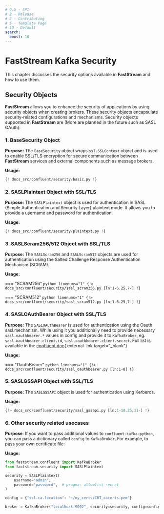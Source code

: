 ```yaml
---
# 0.5 - API
# 2 - Release
# 3 - Contributing
# 5 - Template Page
# 10 - Default
search:
  boost: 10
---
```


# FastStream Kafka Security

This chapter discusses the security options available in **FastStream** and how to use them.

## Security Objects

**FastStream** allows you to enhance the security of applications by using security objects when creating brokers. These security objects encapsulate security-related configurations and mechanisms. Security objects supported in **FastStream** are (More are planned in the future such as SASL OAuth):

### 1. BaseSecurity Object

**Purpose:** The `BaseSecurity` object wraps `ssl.SSLContext` object and is used to enable SSL/TLS encryption for secure communication between **FastStream** services and external components such as message brokers.

**Usage:**

```python linenums="1" hl_lines="2 4 6"
{! docs_src/confluent/security/basic.py !}
```

### 2. SASLPlaintext Object with SSL/TLS

**Purpose:** The `SASLPlaintext` object is used for authentication in SASL (Simple Authentication and Security Layer) plaintext mode. It allows you to provide a username and password for authentication.

**Usage:**

```python linenums="1"
{! docs_src/confluent/security/plaintext.py !}
```

### 3. SASLScram256/512 Object with SSL/TLS

**Purpose:** The `SASLScram256` and `SASLScram512` objects are used for authentication using the Salted Challenge Response Authentication Mechanism (SCRAM).

**Usage:**

=== "SCRAM256"
    ```python linenums="1"
    {!> docs_src/confluent/security/sasl_scram256.py [ln:1-6.25,7-] !}
    ```

=== "SCRAM512"
    ```python linenums="1"
    {!> docs_src/confluent/security/sasl_scram512.py [ln:1-6.25,7-] !}
    ```

### 4. SASLOAuthBearer Object with SSL/TLS

**Purpose:** The `SASLOAuthBearer` is used for authentication using the Oauth sasl.mechanism. While using it you additionally need to provide necessary `sasl.oauthbearer.*` values in config and provide it to `KafkaBroker`, eg. `sasl.oauthbearer.client.id`, `sasl.oauthbearer.client.secret`. Full list is available in the [confluent doc](https://github.com/confluentinc/librdkafka/blob/master/CONFIGURATION.md){.external-link target="_blank"}

**Usage:**

=== "OauthBearer"
    ```python linenums="1"
    {!> docs_src/confluent/security/sasl_oauthbearer.py [ln:1-8] !}
    ```

### 5. SASLGSSAPI Object with SSL/TLS

**Purpose:** The `SASLGSSAPI` object is used for authentication using Kerberos.

**Usage:**

```python linenums="1"
{!> docs_src/confluent/security/sasl_gssapi.py [ln:1-10.25,11-] !}
```

### 6. Other security related usecases

**Purpose**: If you want to pass additional values to `confluent-kafka-python`, you can pass a dictionary called `config` to `KafkaBroker`. For example, to pass your own certificate file:

**Usage:**

```python linenums="1"
from faststream.confluent import KafkaBroker
from faststream.security import SASLPlaintext

security = SASLPlaintext(
    username="admin",
    password="password",  # pragma: allowlist secret
)

config = {"ssl.ca.location": "~/my_certs/CRT_cacerts.pem"}

broker = KafkaBroker("localhost:9092", security=security, config=config)
```
